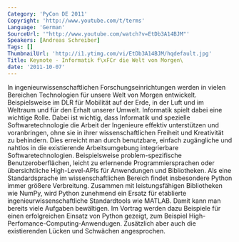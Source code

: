 ```yaml
---
Category: 'PyCon DE 2011'
Copyright: 'http://www.youtube.com/t/terms'
Language: 'German'
SourceUrl: '"http://www.youtube.com/watch?v=EtDb3A14BJM"'
Speakers: [Andreas Schreiber]
Tags: []
ThumbnailUrl: 'http://i1.ytimg.com/vi/EtDb3A14BJM/hqdefault.jpg'
Title: Keynote - Informatik f\xFCr die Welt von Morgen\
date: '2011-10-07'
---
```

In ingenieurwissenschaftlichen Forschungseinrichtungen werden in vielen Bereichen Technologien für unsere Welt von Morgen entwickelt. Beispielsweise im DLR für Mobilität auf der Erde, in der Luft und im Weltraum und für den Erhalt unserer Umwelt. Informatik spielt dabei eine wichtige Rolle.  Dabei ist wichtig, dass Informatik und spezielle Softwaretechnologie die Arbeit der Ingenieure effektiv unterstützen und voranbringen, ohne sie in ihrer wissenschaftlichen Freiheit und Kreativität zu behindern.  Dies erreicht man durch benutzbare, einfach zugängliche und nahtlos in die existierende Arbeitsumgebung integrierbare Softwaretechnologien. Beispielsweise problem-spezifische Benutzeroberflächen, leicht zu erlernende Programmiersprachen oder übersichtliche High-Level-APIs für Anwendungen und Bibliotheken. Als eine Standardsprache im wissenschaftlichen Bereich findet insbesondere Python immer größere Verbreitung. Zusammen mit leistungsfähigen Bibliotheken wie NumPy, wird Python zunehmend ein Ersatz für etablierte ingenieurwissenschaftliche Standardtools wie MATLAB.  Damit kann man bereits viele Aufgaben bewältigen. Im Vortrag werden dazu Beispiele für einen erfolgreichen Einsatz von Python gezeigt, zum Beispiel High-Perfomance-Computing-Anwendugen. Zusätzlich aber auch die existierenden Lücken und Schwächen angesprochen.